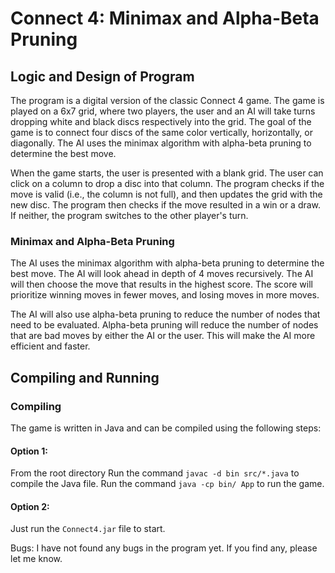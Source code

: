 # Connect 4: Minimax and Alpha-Beta Pruning
## Logic and Design of Program
The program is a digital version of the classic Connect 4 game. The game is played on a 6x7 grid, where two players, the user and an AI will take turns dropping white and black discs respectively into the grid. The goal of the game is to connect four discs of the same color vertically, horizontally, or diagonally. The AI uses the minimax algorithm with alpha-beta pruning to determine the best move. 

When the game starts, the user is presented with a blank grid. The user can click on a column to drop a disc into that column. The program checks if the move is valid (i.e., the column is not full), and then updates the grid with the new disc. The program then checks if the move resulted in a win or a draw. If neither, the program switches to the other player's turn.

### Minimax and Alpha-Beta Pruning
The AI uses the minimax algorithm with alpha-beta pruning to determine the best move. The AI will look ahead in depth of 4 moves recursively. The AI will then choose the move that results in the highest score. The score will prioritize winning moves in fewer moves, and losing moves in more moves.

The AI will also use alpha-beta pruning to reduce the number of nodes that need to be evaluated. Alpha-beta pruning will reduce the number of nodes that are bad moves by either the AI or the user. This will make the AI more efficient and faster. 

## Compiling and Running
### Compiling
The game is written in Java and can be compiled using the following steps:

#### Option 1:
From the root directory
Run the command `javac -d bin src/*.java` to compile the Java file.
Run the command `java -cp bin/ App` to run the game.

#### Option 2:
Just run the `Connect4.jar` file to start.

Bugs:
I have not found any bugs in the program yet. If you find any, please let me know.